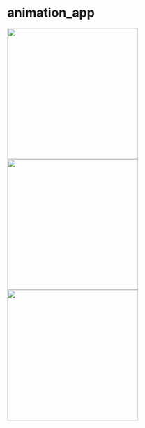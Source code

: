 # animation_app

<img src = "https://github.com/nikunjparmar21899/animation_app/assets/121547318/e532298d-c647-41be-b19f-617073d5430f" width = "300">

<img src = "https://github.com/nikunjparmar21899/animation_app/assets/121547318/405428bb-0cf3-418e-894b-f5fed7cbc842" width = "300">


<img src = "https://github.com/nikunjparmar21899/animation_app/assets/121547318/79adec02-2fbd-4cf0-927f-779afad1de19" width = "300">




